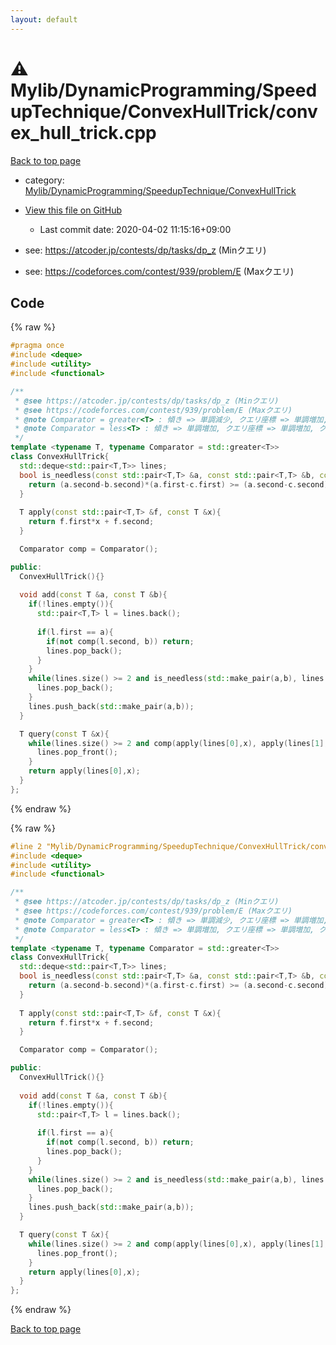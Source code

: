 ```yaml
---
layout: default
---
```


<!-- mathjax config similar to math.stackexchange -->
<script type="text/javascript" async
  src="https://cdnjs.cloudflare.com/ajax/libs/mathjax/2.7.5/MathJax.js?config=TeX-MML-AM_CHTML">
</script>
<script type="text/x-mathjax-config">
  MathJax.Hub.Config({
    TeX: { equationNumbers: { autoNumber: "AMS" }},
    tex2jax: {
      inlineMath: [ ['$','$'] ],
      processEscapes: true
    },
    "HTML-CSS": { matchFontHeight: false },
    displayAlign: "left",
    displayIndent: "2em"
  });
</script>

<script type="text/javascript" src="https://cdnjs.cloudflare.com/ajax/libs/jquery/3.4.1/jquery.min.js"></script>
<script src="https://cdn.jsdelivr.net/npm/jquery-balloon-js@1.1.2/jquery.balloon.min.js" integrity="sha256-ZEYs9VrgAeNuPvs15E39OsyOJaIkXEEt10fzxJ20+2I=" crossorigin="anonymous"></script>
<script type="text/javascript" src="../../../../../assets/js/copy-button.js"></script>
<link rel="stylesheet" href="../../../../../assets/css/copy-button.css" />


# :warning: Mylib/DynamicProgramming/SpeedupTechnique/ConvexHullTrick/convex_hull_trick.cpp

<a href="../../../../../index.html">Back to top page</a>

* category: <a href="../../../../../index.html#7e10cb4eef4fe46e217959a10aea6a72">Mylib/DynamicProgramming/SpeedupTechnique/ConvexHullTrick</a>
* <a href="{{ site.github.repository_url }}/blob/master/Mylib/DynamicProgramming/SpeedupTechnique/ConvexHullTrick/convex_hull_trick.cpp">View this file on GitHub</a>
    - Last commit date: 2020-04-02 11:15:16+09:00


* see: <a href="https://atcoder.jp/contests/dp/tasks/dp_z (Minクエリ)">https://atcoder.jp/contests/dp/tasks/dp_z (Minクエリ)</a>
* see: <a href="https://codeforces.com/contest/939/problem/E (Maxクエリ)">https://codeforces.com/contest/939/problem/E (Maxクエリ)</a>


## Code

<a id="unbundled"></a>
{% raw %}
```cpp
#pragma once
#include <deque>
#include <utility>
#include <functional>

/**
 * @see https://atcoder.jp/contests/dp/tasks/dp_z (Minクエリ)
 * @see https://codeforces.com/contest/939/problem/E (Maxクエリ)
 * @note Comparator = greater<T> : 傾き => 単調減少, クエリ座標 => 単調増加, クエリ => Min
 * @note Comparator = less<T> : 傾き => 単調増加, クエリ座標 => 単調増加, クエリ => Max
 */
template <typename T, typename Comparator = std::greater<T>>
class ConvexHullTrick{
  std::deque<std::pair<T,T>> lines;
  bool is_needless(const std::pair<T,T> &a, const std::pair<T,T> &b, const std::pair<T,T> &c){
    return (a.second-b.second)*(a.first-c.first) >= (a.second-c.second)*(a.first-b.first);
  }
  
  T apply(const std::pair<T,T> &f, const T &x){
    return f.first*x + f.second;
  }

  Comparator comp = Comparator();

public:
  ConvexHullTrick(){}
  
  void add(const T &a, const T &b){
    if(!lines.empty()){
      std::pair<T,T> l = lines.back();
      
      if(l.first == a){
        if(not comp(l.second, b)) return;
        lines.pop_back();
      }
    }
    while(lines.size() >= 2 and is_needless(std::make_pair(a,b), lines.back(), *(lines.end()-2))){
      lines.pop_back();
    }
    lines.push_back(std::make_pair(a,b));
  }

  T query(const T &x){
    while(lines.size() >= 2 and comp(apply(lines[0],x), apply(lines[1],x))){
      lines.pop_front();
    }
    return apply(lines[0],x);
  }
};

```
{% endraw %}

<a id="bundled"></a>
{% raw %}
```cpp
#line 2 "Mylib/DynamicProgramming/SpeedupTechnique/ConvexHullTrick/convex_hull_trick.cpp"
#include <deque>
#include <utility>
#include <functional>

/**
 * @see https://atcoder.jp/contests/dp/tasks/dp_z (Minクエリ)
 * @see https://codeforces.com/contest/939/problem/E (Maxクエリ)
 * @note Comparator = greater<T> : 傾き => 単調減少, クエリ座標 => 単調増加, クエリ => Min
 * @note Comparator = less<T> : 傾き => 単調増加, クエリ座標 => 単調増加, クエリ => Max
 */
template <typename T, typename Comparator = std::greater<T>>
class ConvexHullTrick{
  std::deque<std::pair<T,T>> lines;
  bool is_needless(const std::pair<T,T> &a, const std::pair<T,T> &b, const std::pair<T,T> &c){
    return (a.second-b.second)*(a.first-c.first) >= (a.second-c.second)*(a.first-b.first);
  }
  
  T apply(const std::pair<T,T> &f, const T &x){
    return f.first*x + f.second;
  }

  Comparator comp = Comparator();

public:
  ConvexHullTrick(){}
  
  void add(const T &a, const T &b){
    if(!lines.empty()){
      std::pair<T,T> l = lines.back();
      
      if(l.first == a){
        if(not comp(l.second, b)) return;
        lines.pop_back();
      }
    }
    while(lines.size() >= 2 and is_needless(std::make_pair(a,b), lines.back(), *(lines.end()-2))){
      lines.pop_back();
    }
    lines.push_back(std::make_pair(a,b));
  }

  T query(const T &x){
    while(lines.size() >= 2 and comp(apply(lines[0],x), apply(lines[1],x))){
      lines.pop_front();
    }
    return apply(lines[0],x);
  }
};

```
{% endraw %}

<a href="../../../../../index.html">Back to top page</a>

